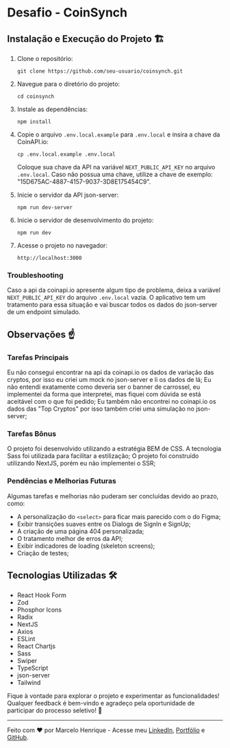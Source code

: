 # Desafio - CoinSynch

## Instalação e Execução do Projeto 🏗️

1. Clone o repositório:
   ```
   git clone https://github.com/seu-usuario/coinsynch.git
   ```

2. Navegue para o diretório do projeto:
   ```
   cd coinsynch
   ```

3. Instale as dependências:
   ```
   npm install
   ```

4. Copie o arquivo `.env.local.example` para `.env.local` e insira a chave da CoinAPI.io:
   ```
   cp .env.local.example .env.local
   ```
   Coloque sua chave da API na variável `NEXT_PUBLIC_API_KEY` no arquivo `.env.local`. Caso não possua uma chave, utilize a chave de exemplo: "15D675AC-4887-4157-9037-3D8E175454C9".

5. Inicie o servidor da API json-server:
   ```
   npm run dev-server
   ```

6. Inicie o servidor de desenvolvimento do projeto:
   ```
   npm run dev
   ```

7. Acesse o projeto no navegador:
   ```
   http://localhost:3000
   ```
   
### Troubleshooting

Caso a api da coinapi.io apresente algum tipo de problema, deixa a variável `NEXT_PUBLIC_API_KEY` do arquivo `.env.local` vazia. O aplicativo tem um tratamento para essa situação e vai buscar todos os dados do json-server de um endpoint simulado. 

## Observações ☝

### Tarefas Principais
Eu não consegui encontrar na api da coinapi.io os dados de variação das cryptos, por isso eu criei um mock no json-server e li os dados de lá;
Eu não entendi exatamente como deveria ser o banner de carrossel, eu implementei da forma que interpretei, mas fiquei com dúvida se está aceitável com o que foi pedido;
Eu também não encontrei no coinapi.io os dados das "Top Cryptos" por isso também criei uma simulação no json-server;

### Tarefas Bônus
O projeto foi desenvolvido utilizando a estratégia BEM de CSS. A tecnologia Sass foi utilizada para facilitar a estilização;
O projeto foi construído utilizando NextJS, porém eu não implementei o SSR;

### Pendências e Melhorias Futuras

Algumas tarefas e melhorias não puderam ser concluídas devido ao prazo, como:
- A personalização do `<select>` para ficar mais parecido com o do Figma;
- Exibir transições suaves entre os Dialogs de SignIn e SignUp;
- A criação de uma página 404 personalizada;
- O tratamento melhor de erros da API;
- Exibir indicadores de loading (skeleton screens);
- Criação de testes;

## Tecnologias Utilizadas 🛠️

- React Hook Form
- Zod
- Phosphor Icons
- Radix
- NextJS
- Axios
- ESLint
- React Chartjs
- Sass
- Swiper
- TypeScript
- json-server
- Tailwind

Fique à vontade para explorar o projeto e experimentar as funcionalidades! Qualquer feedback é bem-vindo e agradeço pela oportunidade de participar do processo seletivo! 🙌

---

Feito com ❤️ por Marcelo Henrique - Acesse meu [LinkedIn](https://www.linkedin.com/in/marcelo-henrique-fonseca/), [Portfólio](https://marcelohenrique.dev.br/) e [GitHub](https://github.com/HenriqueMarcelo/).
